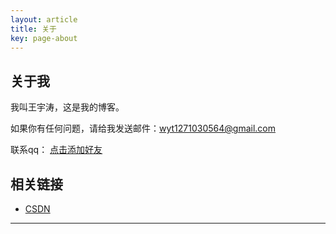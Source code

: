 ```yaml
---
layout: article
title: 关于
key: page-about
---
```


<!--more-->

## 关于我

我叫王宇涛，这是我的博客。

如果你有任何问题，请给我发送邮件：[wyt1271030564@gmail.com](mailto:wyt1271030564@gmail.com)

联系qq：
[点击添加好友](https://ti.qq.com/open_qq/index2.html?url=mqqapi%3a%2f%2fuserprofile%2ffriend_profile_card%3fsrc_type%3dweb%26version%3d1.0%26source%3d2%26uin%3d1271030564)

## 相关链接

- [CSDN](https://blog.csdn.net/weixin_46415378)

---
